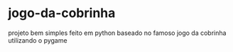 # jogo-da-cobrinha
projeto bem simples feito em python baseado no famoso jogo da cobrinha utilizando o pygame
